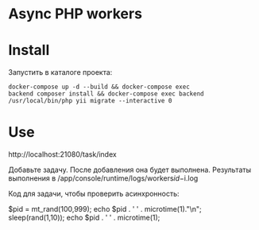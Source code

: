 # Async PHP workers

# Install
Запустить в каталоге проекта: <br>
 
<code>docker-compose up -d --build && docker-compose exec backend composer install && docker-compose exec backend /usr/local/bin/php yii migrate --interactive 0</code>
 
# Use
http://localhost:21080/task/index

Добавьте задачу. После добавления она будет выполнена.
Результаты выполнения в /app/console/runtime/logs/workers$id-$i.log

Код для задачи, чтобы проверить асинхронность:

$pid = mt_rand(100,999); echo $pid . ' ' . microtime(1)."\n"; sleep(rand(1,10)); echo $pid . ' ' . microtime(1);
